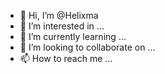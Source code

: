 - 👋 Hi, I’m @Helixma
- 👀 I’m interested in ...
- 🌱 I’m currently learning ...
- 💞️ I’m looking to collaborate on ...
- 📫 How to reach me ...

<!---
Helixma/Helixma is a ✨ special ✨ repository because its `README.md` (this file) appears on your GitHub profile.
You can click the Preview link to take a look at your changes.
--->
